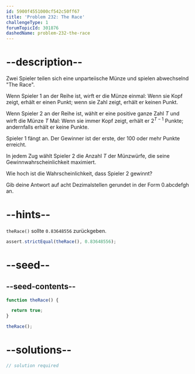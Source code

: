 ```yaml
---
id: 5900f4551000cf542c50ff67
title: 'Problem 232: The Race'
challengeType: 1
forumTopicId: 301876
dashedName: problem-232-the-race
---
```


# --description--

Zwei Spieler teilen sich eine unparteiische Münze und spielen abwechselnd "The Race".

Wenn Spieler 1 an der Reihe ist, wirft er die Münze einmal: Wenn sie Kopf zeigt, erhält er einen Punkt; wenn sie Zahl zeigt, erhält er keinen Punkt.

Wenn Spieler 2 an der Reihe ist, wählt er eine positive ganze Zahl $T$ und wirft die Münze $T$ Mal: Wenn sie immer Kopf zeigt, erhält er $2^{T - 1}$ Punkte; andernfalls erhält er keine Punkte.

Spieler 1 fängt an. Der Gewinner ist der erste, der 100 oder mehr Punkte erreicht.

In jedem Zug wählt Spieler 2 die Anzahl $T$ der Münzwürfe, die seine Gewinnwahrscheinlichkeit maximiert.

Wie hoch ist die Wahrscheinlichkeit, dass Spieler 2 gewinnt?

Gib deine Antwort auf acht Dezimalstellen gerundet in der Form 0.abcdefgh an.

# --hints--

`theRace()` sollte `0.83648556` zurückgeben.

```js
assert.strictEqual(theRace(), 0.83648556);
```

# --seed--

## --seed-contents--

```js
function theRace() {

  return true;
}

theRace();
```

# --solutions--

```js
// solution required
```
